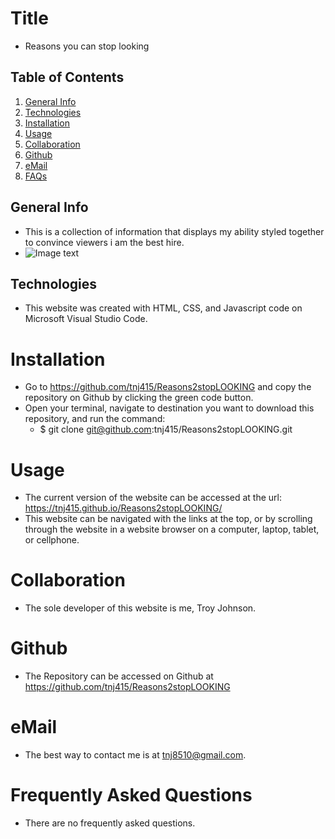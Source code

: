 # Title
* Reasons you can stop looking

## Table of Contents
1. [General Info](#general-info)
2. [Technologies](#technologies)
3. [Installation](#installation)
4. [Usage](#usage)
5. [Collaboration](#collaboration)
6. [Github](#github)
7. [eMail](#email)
8. [FAQs](#faqs)

## General Info
* This is a collection of information that displays my ability styled together to convince viewers i am the best hire.
* ![Image text](/assets/ima/ss-of-site.PNG)

## Technologies
* This website was created with HTML, CSS, and Javascript code on Microsoft Visual Studio Code.

# Installation
* Go to https://github.com/tnj415/Reasons2stopLOOKING and copy the repository on Github by clicking the green code button.
* Open your terminal, navigate to destination you want to download this repository, and run the command:
    * $ git clone git@github.com:tnj415/Reasons2stopLOOKING.git

# Usage
* The current version of the website can be accessed at the url: https://tnj415.github.io/Reasons2stopLOOKING/
* This website can be navigated with the links at the top, or by scrolling through the website in a website browser on a computer, laptop, tablet, or cellphone.

# Collaboration
* The sole developer of this website is me, Troy Johnson.

# Github
* The Repository can be accessed on Github at https://github.com/tnj415/Reasons2stopLOOKING

# eMail
* The best way to contact me is at tnj8510@gmail.com.

# Frequently Asked Questions
* There are no frequently asked questions.